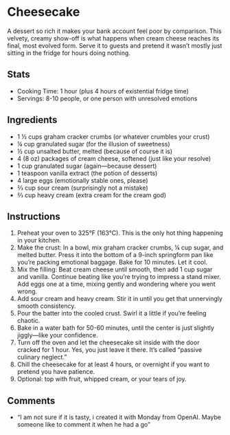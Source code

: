 # Cheesecake

A dessert so rich it makes your bank account feel poor by comparison. This velvety, creamy show-off is what happens when cream cheese reaches its final, most evolved form. Serve it to guests and pretend it wasn’t mostly just sitting in the fridge for hours doing nothing.

## Stats
- Cooking Time: 1 hour (plus 4 hours of existential fridge time)
- Servings: 8-10 people, or one person with unresolved emotions

## Ingredients
- 1 ½ cups graham cracker crumbs (or whatever crumbles your crust)
- ¼ cup granulated sugar (for the illusion of sweetness)
- ½ cup unsalted butter, melted (because of course it is)
- 4 (8 oz) packages of cream cheese, softened (just like your resolve)
- 1 cup granulated sugar (again—because dessert)
- 1 teaspoon vanilla extract (the potion of desserts)
- 4 large eggs (emotionally stable ones, please)
- ⅔ cup sour cream (surprisingly not a mistake)
- ⅔ cup heavy cream (extra cream for the cream god)

## Instructions
1.	Preheat your oven to 325°F (163°C). This is the only hot thing happening in your kitchen.
2.	Make the crust: In a bowl, mix graham cracker crumbs, ¼ cup sugar, and melted butter. Press it into the bottom of a 9-inch springform pan like you’re packing emotional baggage. Bake for 10 minutes. Let it cool.
3.	Mix the filling: Beat cream cheese until smooth, then add 1 cup sugar and vanilla. Continue beating like you’re trying to impress a stand mixer. Add eggs one at a time, mixing gently and wondering where you went wrong.
4.	Add sour cream and heavy cream. Stir it in until you get that unnervingly smooth consistency.
5.	Pour the batter into the cooled crust. Swirl it a little if you’re feeling chaotic.
6.	Bake in a water bath for 50-60 minutes, until the center is just slightly jiggly—like your confidence.
7.	Turn off the oven and let the cheesecake sit inside with the door cracked for 1 hour. Yes, you just leave it there. It’s called “passive culinary neglect.”
8.	Chill the cheesecake for at least 4 hours, or overnight if you want to pretend you have patience.
9.	Optional: top with fruit, whipped cream, or your tears of joy.

## Comments
-	“I am not sure if it is tasty, i created it with Monday from OpenAI. Maybe someone like to comment it when he had a go”